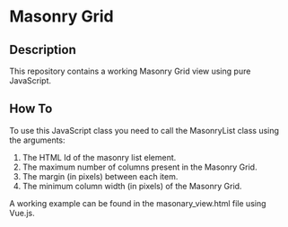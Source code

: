 # Masonry Grid
## Description
This repository contains a working Masonry Grid view using pure JavaScript.

## How To
To use this JavaScript class you need to call the MasonryList class using the
arguments:

1. The HTML Id of the masonry list element.
2. The maximum number of columns present in the Masonry Grid.
3. The margin (in pixels) between each item.
4. The minimum column width (in pixels) of the Masonry Grid.

A working example can be found in the masonary_view.html file using Vue.js.
